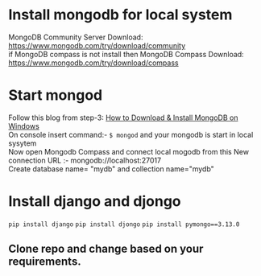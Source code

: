 # Install mongodb for local system
MongoDB Community Server Download: https://www.mongodb.com/try/download/community
<br/>
if MongoDB compass is not install then MongoDB Compass Download: https://www.mongodb.com/try/download/compass 

# Start mongod
Follow this blog from step-3: <a href="https://medium.com/@LondonAppBrewery/how-to-download-install-mongodb-on-windows-4ee4b3493514">How to Download & Install MongoDB on Windows</a> <br/>
On console insert command:- ```$ mongod``` and your mongodb is start in local sysytem <br/>
Now open Mongodb Compass and connect local mogodb from this New connection URL :- mongodb://localhost:27017 <br/>
Create database name= "mydb" and collection name="mydb"

# Install django and djongo
```pip install django```
```pip install djongo```
```pip install pymongo==3.13.0```

## Clone repo and change based on your requirements.
